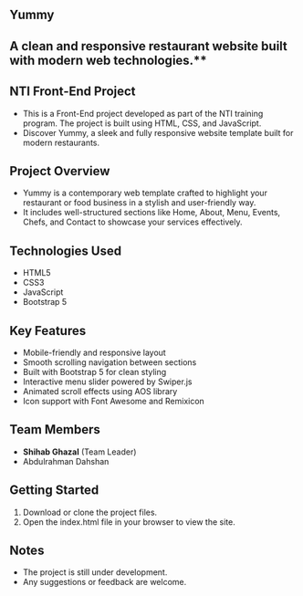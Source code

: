 ## Yummy

A clean and responsive restaurant website built with modern web technologies.**
---

## NTI Front-End Project

- This is a Front-End project developed as part of the NTI training program. The project is built using HTML, CSS, and JavaScript.
- Discover Yummy, a sleek and fully responsive website template built for modern restaurants.

## Project Overview

- Yummy is a contemporary web template crafted to highlight your restaurant or food business in a stylish and user-friendly way.
- It includes well-structured sections like Home, About, Menu, Events, Chefs, and Contact to showcase your services effectively.

## Technologies Used

- HTML5
- CSS3
- JavaScript
- Bootstrap 5

## Key Features

- Mobile-friendly and responsive layout
- Smooth scrolling navigation between sections
- Built with Bootstrap 5 for clean styling
- Interactive menu slider powered by Swiper.js
- Animated scroll effects using AOS library
- Icon support with Font Awesome and Remixicon

## Team Members

- **Shihab Ghazal** (Team Leader)
- Abdulrahman Dahshan

## Getting Started

1. Download or clone the project files.
2. Open the index.html file in your browser to view the site.

## Notes

- The project is still under development.
- Any suggestions or feedback are welcome.
